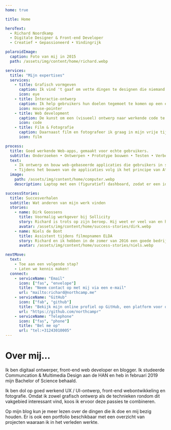 ```yaml
---
home: true

title: Home

heroText:
  - Richard Noordkamp
  - Digitale Designer & Front-end Developer
  - Creatief • Gepassioneerd • Vindingrijk

polaroidImage:
  caption: Foto van mij in 2015
  path: /assets/img/content/home/richard.webp

services:
  title: "Mijn expertises"
  services:
    - title: Grafisch vormgeven
      caption: Ik vind 't gaaf om vette dingen te designen die niemand ooit eerder heeft gezien.
      icon: eye
    - title: Interactie-ontwerp
      caption: Ik help gebruikers hun doelen tegemoet te komen op een elegante en effectieve manier.
      icon: mouse-pointer
    - title: Web development
      caption: De kunst om een (visueel) ontwerp naar werkende code te transformeren is helemaal mijn ding.
      icon: code
    - title: Film & Fotografie
      caption: Daarnaast film en fotografeer ik graag in mijn vrije tijd, en noem het dan ook mijn 'professionele hobby'.
      icon: film

process:
  title: Goed werkende Web-apps, gemaakt voor echte gebruikers.
  subtitle: Onderzoeken • Ontwerpen • Prototype bouwen • Testen • Verbeteren • Bouwen
  text:
    - Ik ontwerp en bouw web-gebaseerde applicaties die gebruikers in staat stelt om hun doelen te bereiken op een eenvoudige, effectieve en prettige manier. Tijdens het ontwerpproces hanteer ik de Design Thinking methode, waardoor de gebruikers nauw betrokken blijven gedurende het gehele ontwerpproces.
    - Tijdens het bouwen van de applicaties volg ik het principe van Atomic Design en gebruik ik de allerlaatste technieken op het gebied van webdevelopment, zoals Vue.js en React.
  image:
    path: /assets/img/content/home/computer.webp
    description: Laptop met een (figuratief) dashboard, zodat er een idee ontstaat wat voor soort webapplicaties tot de mogelijkheden behoren.

successStories:
  title: Succesverhalen
  subtitle: Wat anderen van mijn werk vinden
  stories:
    - name: Dirk Goossens
      title: Voormalig werkgever bij Sollicity
      story: Richard is trots op zijn beroep. Hij weet er veel van en heeft een grote ambitie om altijd meer te leren. Hij is vrolijk, sociaal en ik waardeerde zijn tijd bij Sollicity.
      avatar: /assets/img/content/home/success-stories/dirk.webp
    - name: Niels de Bont
      title: Assistent tijdens filmopnamen ELDA
      story: Richard en ik hebben in de zomer van 2016 een goede bedrijfsfilm gemaakt. Richard werkt op een gestructureerde manier, waardoor we vlot een goede film maakten. Het was een prettige samenwerking.
      avatar: /assets/img/content/home/success-stories/niels.webp

nextMove:
  text:
    - Toe aan een volgende stap?
    - Laten we kennis maken!
  connect:
    - serviceName: "Email"
      icon: ["fas", "envelope"]
      title: "Neem contact op met mij via een e-mail"
      url: "mailto:richard@northcamp.me"
    - serviceName: "GitHub"
      icon: ["fab", "github"]
      title: "Bekijk mijn online profiel op GitHub, een platform voor open source softwareontwikkeling"
      url: "https://github.com/northcampr"
    - serviceName: "Telephone"
      icon: ["fas", "phone"]
      title: "Bel me op"
      url: "tel:+31243010005"
---
```


<h1>Over mij&hellip;</h1>
<p>Ik ben digitaal ontwerper, front-end web developer en blogger. Ik studeerde Communcation &amp; Multimedia Design aan de HAN en heb in februari 2019 mijn Bachelor of Science behaald.</p>
<p>Ik ben dol op goed werkend UX / UI-ontwerp, front-end webontwikkeling en fotografie. Omdat ik zowel grafisch ontwerp als de technieken rondom dit vakgebied interessant vind, koos ik ervoor deze passies te combineren.</p>
<p>Op mijn blog kun je meer lezen over de dingen die ik doe en mij bezig houden. Er is ook een portfolio beschikbaar met een overzicht van projecten waaraan ik in het verleden werkte.</p>
